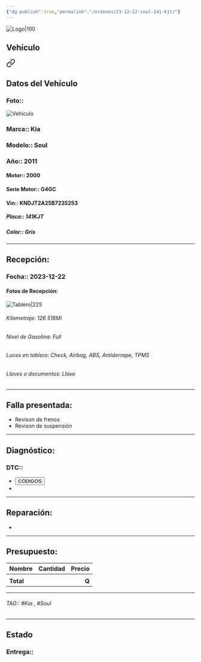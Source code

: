 ```yaml
---
{"dg-publish":true,"permalink":"/ordenes/23-12-22-soul-141-kjt/"}
---
```


![Logo|100](http://drive.google.com/uc?export=view&id=137fl3TIZ0-PU8b-Pt0bsjclwHub_u78G)

## Vehículo

<div class="transclusion internal-embed is-loaded"><a class="markdown-embed-link" href="/vehiculos/kia/soul-141-kjt/#datos-del-vehiculo" aria-label="Open link"><svg xmlns="http://www.w3.org/2000/svg" width="24" height="24" viewBox="0 0 24 24" fill="none" stroke="currentColor" stroke-width="2" stroke-linecap="round" stroke-linejoin="round" class="svg-icon lucide-link"><path d="M10 13a5 5 0 0 0 7.54.54l3-3a5 5 0 0 0-7.07-7.07l-1.72 1.71"></path><path d="M14 11a5 5 0 0 0-7.54-.54l-3 3a5 5 0 0 0 7.07 7.07l1.71-1.71"></path></svg></a><div class="markdown-embed">



## Datos del Vehículo 
### Foto:: 
![Vehículo](http://drive.google.com/uc?export=view&id=1a1c6vHNMLov0A0skWFdrwayARkkyZsjN)

### Marca:: Kia
### Modelo:: Soul
### Año:: 2011
#### Motor:: 2000
#### Serie Motor:: G4GC
#### Vin:: KNDJT2A25B7235253
##### Placa:: 141KJT
##### Color:: Gris
---


</div></div>


## Recepción:
### Fecha:: 2023-12-22
#### Fotos de Recepción: 
![Tablero|225](http://drive.google.com/uc?export=view&id=1a3w285QLyWuh3IhcC76p-gcZQYv4fdKg)

###### Kilometraje: 126 518Mi
###### Nivel de Gasolina: Full
###### Luces en tablero: Check, Airbag, ABS, Antiderrape, TPMS
###### Llaves o documentos: Llave

---

## Falla presentada:
- Revison de frenos 
- Revison de suspensión 


---

## Diagnóstico:
### DTC:: 

- <a href="httphttps://usait.x431.com/Home/Report/reportDetail/diagnose_record_id/8ddbb338geAEnRDhnRKwTdoGnR/report_type/D/l/es/timezone/-6"><button class="btn success">CÓDIGOS</button></a>
- 

---
## Reparación:
- 

---

## Presupuesto:

| Nombre    | Cantidad | Precio |
| --------- |:--------:| ------:|
|           |          |        |
| **Total** |          |  **Q** |

---

###### TAG:: #Kia , #Soul 

---

## Estado

### Entrega:: 